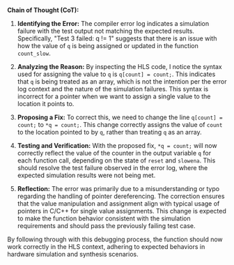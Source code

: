 **Chain of Thought (CoT):**

1. **Identifying the Error:**
   The compiler error log indicates a simulation failure with the test output not matching the expected results. Specifically, "Test 3 failed: q != 1" suggests that there is an issue with how the value of `q` is being assigned or updated in the function `count_slow`.

2. **Analyzing the Reason:**
   By inspecting the HLS code, I notice the syntax used for assigning the value to `q` is `q[count] = count;`. This indicates that `q` is being treated as an array, which is not the intention per the error log context and the nature of the simulation failures. This syntax is incorrect for a pointer when we want to assign a single value to the location it points to.

3. **Proposing a Fix:**
   To correct this, we need to change the line `q[count] = count;` to `*q = count;`. This change correctly assigns the value of `count` to the location pointed to by `q`, rather than treating `q` as an array.

4. **Testing and Verification:**
   With the proposed fix, `*q = count;` will now correctly reflect the value of the counter in the output variable `q` for each function call, depending on the state of `reset` and `slowena`. This should resolve the test failure observed in the error log, where the expected simulation results were not being met.

5. **Reflection:**
   The error was primarily due to a misunderstanding or typo regarding the handling of pointer dereferencing. The correction ensures that the value manipulation and assignment align with typical usage of pointers in C/C++ for single value assignments. This change is expected to make the function behavior consistent with the simulation requirements and should pass the previously failing test case.

By following through with this debugging process, the function should now work correctly in the HLS context, adhering to expected behaviors in hardware simulation and synthesis scenarios.